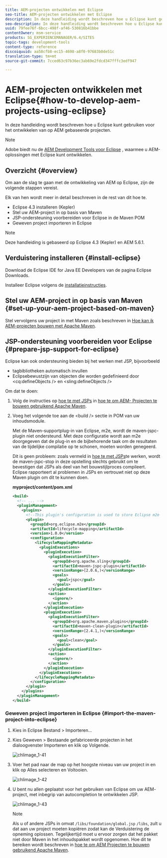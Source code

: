 ```yaml
---
title: AEM-projecten ontwikkelen met Eclipse
seo-title: AEM-projecten ontwikkelen met Eclipse
description: In deze handleiding wordt beschreven hoe u Eclipse kunt gebruiken voor het ontwikkelen van op AEM gebaseerde projecten
seo-description: In deze handleiding wordt beschreven hoe u Eclipse kunt gebruiken voor het ontwikkelen van op AEM gebaseerde projecten
uuid: 79fee76f-6bcc-498f-af46-530816b41bbe
contentOwner: msm-service
products: SG_EXPERIENCEMANAGER/6.4/SITES
topic-tags: development-tools
content-type: reference
discoiquuid: aa58cfb8-ec15-4698-a8f0-97683b0de51c
translation-type: tm+mt
source-git-commit: 7cced63c97b36ec3ab69e2fdcd347fffc3edf947

---
```



# AEM-projecten ontwikkelen met Eclipse{#how-to-develop-aem-projects-using-eclipse}

In deze handleiding wordt beschreven hoe u Eclipse kunt gebruiken voor het ontwikkelen van op AEM gebaseerde projecten.

>[!NOTE]
>
>Adobe biedt nu de [AEM Development Tools voor Eclipse](/help/sites-developing/aem-eclipse.md) , waarmee u AEM-oplossingen met Eclipse kunt ontwikkelen.

## Overzicht {#overview}

Om aan de slag te gaan met de ontwikkeling van AEM op Eclipse, zijn de volgende stappen vereist.

Elk van hen wordt meer in detail beschreven in de rest van dit hoe te.

* Eclipse 4.3 installeren (Kepler)
* Stel uw AEM-project in op basis van Maven
* JSP-ondersteuning voorbereiden voor Eclipse in de Maven POM
* Geweven project importeren in Eclipse

>[!NOTE]
>
>Deze handleiding is gebaseerd op Eclipse 4.3 (Kepler) en AEM 5.6.1.

## Verduistering installeren {#install-eclipse}

Download de Eclipse IDE for Java EE Developers van de pagina [](https://www.eclipse.org/downloads/)Eclipse Downloads.

Installeer Eclipse volgens de [installatieinstructies](https://wiki.eclipse.org/Eclipse/Installation).

## Stel uw AEM-project in op basis van Maven {#set-up-your-aem-project-based-on-maven}

Stel vervolgens uw project in met Maven zoals beschreven in [Hoe kan ik AEM-projecten bouwen met Apache Maven](/help/sites-developing/ht-projects-maven.md).

## JSP-ondersteuning voorbereiden voor Eclipse {#prepare-jsp-support-for-eclipse}

Eclipse kan ook ondersteuning bieden bij het werken met JSP, bijvoorbeeld

* tagbibliotheken automatisch invullen
* Eclipsebewustzijn van objecten die worden gedefinieerd door &lt;cq:defineObjects /> en &lt;sling:defineObjects />

Om dat te doen:

1. Volg de instructies op [hoe te met JSPs](/help/sites-developing/ht-projects-maven.md#how-to-work-with-jsps) in [hoe te om AEM- Projecten te bouwen gebruikend Apache Maven](/help/sites-developing/ht-projects-maven.md).
1. Voeg het volgende toe aan de &lt;build /> sectie in POM van uw inhoudsmodule.

   Met de Maven-supportplug-in van Eclipse, m2e, wordt de maven-jspc-plugin niet ondersteund. Met deze configuratie wordt aan m2e doorgegeven dat de plug-in en de bijbehorende taak om de resultaten van de tijdelijke compilatie op te schonen, moeten worden genegeerd.

   Dit is geen probleem: zoals vermeld in [hoe te met JSPs](/help/sites-developing/ht-projects-maven.md#how-to-work-with-jsps)te werken, wordt de maven-jspc-stop in deze opstelling slechts gebruikt om te bevestigen dat JSPs als deel van het bouwstijlproces compileert. Eclipse rapporteert al problemen in JSPs en vertrouwt niet op deze Maven plugin om dit te kunnen doen.

   **myproject/content/pom.xml**

   ```xml
   <build>
     <!-- ... -->
     <pluginManagement>
       <plugins>
         <!--This plugin's configuration is used to store Eclipse m2e settings only. It has no influence on the Maven build itself.-->
         <plugin>
           <groupId>org.eclipse.m2e</groupId>
           <artifactId>lifecycle-mapping</artifactId>
           <version>1.0.0</version>
           <configuration>
             <lifecycleMappingMetadata>
               <pluginExecutions>
                 <pluginExecution>
                   <pluginExecutionFilter>
                     <groupId>org.apache.sling</groupId>
                     <artifactId>maven-jspc-plugin</artifactId>
                     <versionRange>[2.0.6,)</versionRange>
                     <goals>
                       <goal>jspc</goal>
                     </goals>
                   </pluginExecutionFilter>
                   <action>
                     <ignore/>
                   </action>
                 </pluginExecution>
                 <pluginExecution>
                   <pluginExecutionFilter>
                     <groupId>org.apache.maven.plugins</groupId>
                     <artifactId>maven-clean-plugin</artifactId>
                     <versionRange>[2.4.1,)</versionRange>
                     <goals>
                       <goal>clean</goal>
                     </goals>
                   </pluginExecutionFilter>
                   <action>
                     <ignore/>
                   </action>
                 </pluginExecution>
               </pluginExecutions>
             </lifecycleMappingMetadata>
           </configuration>
         </plugin>
       </plugins>
     </pluginManagement>
   </build>
   ```

### Geweven project importeren in Eclipse {#import-the-maven-project-into-eclipse}

1. Kies in Eclipse Bestand > Importeren...
1. Kies Geweven > Bestaande gefabriceerde projecten in het dialoogvenster Importeren en klik op Volgende.

   ![chlimage_1-41](assets/chlimage_1-41.png)

1. Voer het pad naar de map op het hoogste niveau van uw project in en klik op Alles selecteren en Voltooien.

   ![chlimage_1-42](assets/chlimage_1-42.png)

1. U bent nu allen geplaatst voor het gebruiken van Eclipse om uw AEM- project, met inbegrip van autocompletion te ontwikkelen JSP.

   ![chlimage_1-43](assets/chlimage_1-43.png)

   >[!NOTE]
   >
   >Als u of andere JSPs in omvat `/libs/foundation/global.jsp` `/libs`, zult u dat aan uw project moeten kopiëren zodat kan de Verduistering de opneming oplossen. Tegelijkertijd moet u ervoor zorgen dat het pakket niet door Maven in het inhoudspakket wordt opgenomen. Hoe dit te bereiken wordt beschreven in [hoe te om AEM Projecten te bouwen gebruikend Apache Maven](/help/sites-developing/ht-projects-maven.md).

